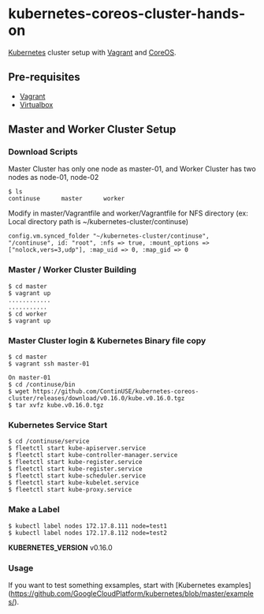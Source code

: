 # kubernetes-coreos-cluster-hands-on
[Kubernetes](https://github.com/GoogleCloudPlatform/kubernetes)
cluster setup with [Vagrant](https://www.vagrantup.com) and
[CoreOS](https://coreos.com).

## Pre-requisites

* [Vagrant](https://www.vagrantup.com)
* [Virtualbox](https://www.virtualbox.org)

## Master and Worker Cluster Setup 

### Download Scripts
Master Cluster has only one node as master-01, and Worker Cluster has two nodes as node-01, node-02
```
$ ls
continuse      master      worker
```

Modify in master/Vagrantfile and worker/Vagrantfile for NFS directory (ex: Local directory path is ~/kubernetes-cluster/continuse)
```
config.vm.synced_folder "~/kubernetes-cluster/continuse", "/continuse", id: "root", :nfs => true, :mount_options =>  ["nolock,vers=3,udp"], :map_uid => 0, :map_gid => 0
```

### Master / Worker Cluster Building
```
$ cd master
$ vagrant up
............
...........
$ cd worker
$ vagrant up
```

### Master Cluster login & Kubernetes Binary file copy
```
$ cd master
$ vagrant ssh master-01

On master-01
$ cd /continuse/bin
$ wget https://github.com/ContinUSE/kubernetes-coreos-cluster/releases/download/v0.16.0/kube.v0.16.0.tgz
$ tar xvfz kube.v0.16.0.tgz
```

### Kubernetes Service Start
```
$ cd /continuse/service
$ fleetctl start kube-apiserver.service
$ fleetctl start kube-controller-manager.service
$ fleetctl start kube-register.service
$ fleetctl start kube-register.service
$ fleetctl start kube-scheduler.service
$ fleetctl start kube-kubelet.service
$ fleetctl start kube-proxy.service
```

### Make a Label
```
$ kubectl label nodes 172.17.8.111 node=test1
$ kubectl label nodes 172.17.8.112 node=test2
```

**KUBERNETES_VERSION** v0.16.0

### Usage

If you want to test something exsamples, start with [Kubernetes examples]
(https://github.com/GoogleCloudPlatform/kubernetes/blob/master/examples/).

